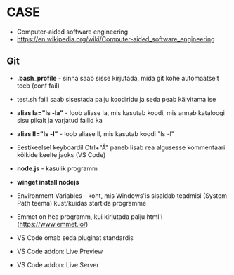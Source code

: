 # CASE
- Computer-aided software engineering
- https://en.wikipedia.org/wiki/Computer-aided_software_engineering
## Git
- **.bash_profile** - sinna saab sisse kirjutada, mida git kohe automaatselt teeb (conf fail)
- test.sh faili saab sisestada palju koodiridu ja seda peab käivitama ise
- **alias la="ls -la"** - loob aliase la, mis kasutab koodi, mis annab kataloogi sisu pikalt ja varjatud failid ka
- **alias ll="ls -l"** - loob aliase ll, mis kasutab koodi "ls -l"
- Eestikeelsel keyboardil Ctrl+"Ä" paneb lisab rea algusesse kommentaari kõikide keelte jaoks (VS Code)

- **node.js** - kasulik programm
- **winget install nodejs**
- Environment Variables - koht, mis Windows'is sisaldab teadmisi (System Path teema) kust/kuidas startida programme

- Emmet on hea programm, kui kirjutada palju html'i (https://www.emmet.io/)
- VS Code omab seda pluginat standardis
- VS Code addon: Live Preview
- VS Code addon: Live Server
